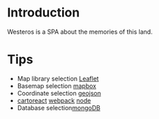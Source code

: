 # Introduction
 Westeros is a SPA about the memories of this land.

# Tips
* Map library selection [Leaflet](https://github.com/Leaflet/Leaflet)
* Basemap selection [mapbox](https://www.mapbox.com/mapbox-gl-js/api/)
* Coordinate selection [geojson](http://geojson.io/#map=2/20.0/0.0)
* [carto](https://carto.com/)[react](https://facebook.github.io/react/) [webpack](https://webpack.js.org/) [node](https://nodejs.org/dist/latest-v6.x/docs/api/)
* Database selection[mongoDB](https://www.mongodb.com/download-center?jmp=nav#community)
